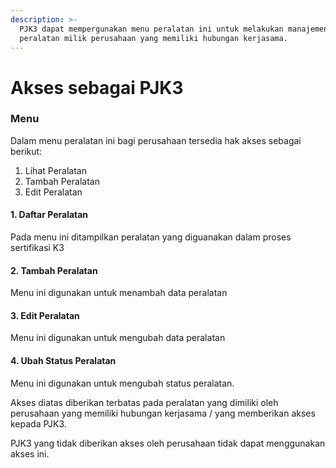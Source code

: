 ```yaml
---
description: >-
  PJK3 dapat mempergunakan menu peralatan ini untuk melakukan manajemen
  peralatan milik perusahaan yang memiliki hubungan kerjasama.
---
```


# Akses sebagai PJK3

### Menu

Dalam menu peralatan ini bagi perusahaan tersedia hak akses sebagai berikut:

1. Lihat Peralatan
2. Tambah Peralatan
3. Edit Peralatan

#### 1. Daftar Peralatan

Pada menu ini ditampilkan peralatan yang diguanakan dalam proses sertifikasi K3

#### 2. Tambah Peralatan

Menu ini digunakan untuk menambah data peralatan &#x20;

#### 3. Edit Peralatan

Menu ini digunakan untuk mengubah data peralatan

#### 4. Ubah Status Peralatan

Menu ini digunakan untuk mengubah status peralatan.

Akses diatas diberikan terbatas pada peralatan yang dimiliki oleh perusahaan yang memiliki hubungan kerjasama / yang memberikan akses kepada PJK3.

PJK3 yang tidak diberikan akses oleh perusahaan tidak dapat menggunakan akses ini.
